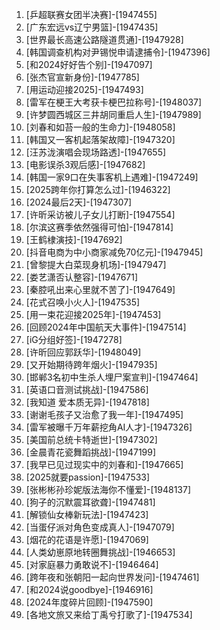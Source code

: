 
1. [乒超联赛女团半决赛]-[1947455]
1. [广东宏远vs辽宁男篮]-[1947435]
1. [世界最长高速公路隧道贯通]-[1947928]
1. [韩国调查机构对尹锡悦申请逮捕令]-[1947396]
1. [和2024好好告个别]-[1947097]
1. [张杰官宣新身份]-[1947785]
1. [用运动迎接2025]-[1947493]
1. [雷军在梗王大考获卡梗巴拉称号]-[1948037]
1. [许梦圆西城区三井胡同重启人生]-[1947989]
1. [刘春和如苔一般的生命力]-[1948058]
1. [韩国又一客机起落架故障]-[1947320]
1. [汪苏泷演唱会现场路透]-[1947655]
1. [电影误杀3观后感]-[1947682]
1. [韩国一家9口在失事客机上遇难]-[1947249]
1. [2025跨年你打算怎么过]-[1946322]
1. [2024最后2天]-[1947307]
1. [许昕采访被儿子女儿打断]-[1947554]
1. [尔滨这赛季依然强得可怕]-[1947814]
1. [王鹤棣演技]-[1947692]
1. [抖音电商为中小商家减免70亿元]-[1947945]
1. [曾黎提大白菜现身机场]-[1947947]
1. [娄艺潇否认整容]-[1947671]
1. [秦腔吼出来心里就不苦了]-[1947649]
1. [花式召唤小火人]-[1947535]
1. [用一束花迎接2025年]-[1947453]
1. [回顾2024年中国航天大事件]-[1947514]
1. [iG分组好签]-[1947278]
1. [许昕回应郭跃华]-[1948049]
1. [又开始期待跨年烟火]-[1947935]
1. [邯郸3名初中生杀人埋尸案宣判]-[1947464]
1. [英语口音测试挑战]-[1947586]
1. [我知道 爱本质无异]-[1947818]
1. [谢谢毛孩子又治愈了我一年]-[1947495]
1. [雷军被曝千万年薪挖角AI人才]-[1947326]
1. [美国前总统卡特逝世]-[1947302]
1. [金晨青花瓷舞蹈挑战]-[1947199]
1. [我早已见过现实中的刘春和]-[1947665]
1. [2025就要passion]-[1947533]
1. [张彬彬孙珍妮版法海你不懂爱]-[1948137]
1. [狗子的沉默震耳欲聋]-[1947481]
1. [解锁仙女棒新玩法]-[1947423]
1. [当蛋仔派对角色变成真人]-[1947079]
1. [烟花的花语是许愿]-[1947069]
1. [人类幼崽原地转圈舞挑战]-[1946653]
1. [对家庭暴力勇敢说不]-[1946464]
1. [跨年夜和张朝阳一起向世界发问]-[1947461]
1. [和2024说goodbye]-[1946916]
1. [2024年度碎片回顾]-[1947590]
1. [各地文旅又来给丁禹兮打歌了]-[1947534]